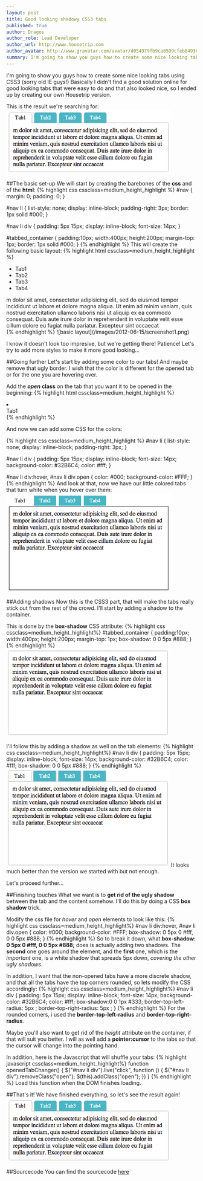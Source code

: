 ```yaml
---
layout: post
title: Good looking shadowy CSS3 tabs
published: true
author: Dragos
author_role: Lead Developer
author_url: http://www.housetrip.com
author_avatar: http://www.gravatar.com/avatar/d054979fb9ca8599cfeb84936172dc28?s=36
summary: I'm going to show you guys how to create some nice looking tabs using CSS3 (sorry old IE guys!) Basically I didn't find a good solution online for good looking tabs that were easy to do and that also looked nice, so I ended up by creating our own Housetrip version.
---
```

I'm going to show you guys how to create some nice looking tabs using CSS3 (sorry old IE guys!)
Basically I didn't find a good solution online for good looking tabs that were easy to do and that also looked nice, so I ended up by creating our own Housetrip version.

This is the result we're searching for:
![basic layout](/images/2012-06-15/result.png)

##The basic set-up
We will start by creating the barebones of the **css** and of the **html**:
{% highlight css cssclass=medium_height_highlight %}
  #nav {
    margin: 0;
    padding: 0;
  }

  #nav li {
    list-style: none;
    display: inline-block;
    padding-right: 3px;
    border: 1px solid #000;
    }

  #nav li div {
    padding: 5px 15px;
    display: inline-block;
    font-size: 14px;
  }

  #tabbed_container {
    padding:10px;
    width:400px;
    height:200px;
    margin-top: 1px;
    border: 1px solid #000;
  }
{% endhighlight %}
This will create the following basic layout:
{% highlight html cssclass=medium_height_highlight %}
  <ul id="nav">
    <li><div>Tab1</div></li>
    <li><div>Tab2</div></li>
    <li><div>Tab3</div></li>
    <li><div>Tab4</div></li>
  </ul>
  <div id="tabbed_container">
    m dolor sit amet, consectetur adipisicing elit, sed do eiusmod tempor incididunt ut labore et dolore magna aliqua. Ut enim ad minim veniam, quis nostrud exercitation ullamco laboris nisi ut aliquip ex ea commodo consequat. Duis aute irure dolor in reprehenderit in voluptate velit esse cillum dolore eu fugiat nulla pariatur. Excepteur sint occaecat
  </div>
{% endhighlight %}
![basic layout](/images/2012-06-15/screenshot1.png)

I know it doesn't look too impresive, but we're getting there! Patience! Let's try to add more styles to make it more good looking...

##Going further
Let's start by adding some color to our tabs! And maybe remove that ugly border. I wish that the color is different for the opened tab or for the one you are hovering over.

Add the ***open*** **class** on the tab that you want it to be opened in the beginning:
{% highlight html cssclass=medium_height_highlight %}
  <li><div class="open">Tab1</div></li>
{% endhighlight %}

And now we can add some CSS for the colors:

{% highlight css cssclass=medium_height_highlight %}
  #nav li {
    list-style: none;
    display: inline-block;
    padding-right: 3px;
    }

  #nav li div {
    padding: 5px 15px;
    display: inline-block;
    font-size: 14px;
    background-color: #32B6C4;
    color: #fff;
  }

  #nav li div:hover, #nav li div.open {
    color: #000;
    background-color: #FFF;
  }
{% endhighlight %}
And look at that, now we have our little colored tabs that turn white when you hover over them:
![basic layout](/images/2012-06-15/screenshot2.png)

##Adding shadows
Now this is the CSS3 part, that will make the tabs really stick out from the rest of the crowd.
I'll start by adding a shadow to the container.

This is done by the **box-shadow** CSS attribute:
{% highlight css cssclass=medium_height_highlight%}
 #tabbed_container {
    padding:10px;
    width:400px;
    height:200px;
    margin-top: 1px;
    box-shadow: 0 0 5px #888;
  }
{% endhighlight %}
![basic layout](/images/2012-06-15/screenshot3.png)

I'll follow this by adding a shadow as well on the tab elements:
{% highlight css cssclass=medium_height_highlight%}
  #nav li div {
    padding: 5px 15px;
    display: inline-block;
    font-size: 14px;
    background-color: #32B6C4;
    color: #fff;
    box-shadow: 0 0 5px #888;
  }
{% endhighlight %}
![basic layout](/images/2012-06-15/screenshot4.png)
It looks much better than the version we started with but not enough.

Let's proceed further...

##Finishing touches
What we want is to **get rid of the ugly shadow** between the tab and the content somehow. I'll do this by doing a CSS **box shadow** trick.

Modify the css file for *hover* and *open* elements to look like this:
{% highlight css cssclass=medium_height_highlight%}
  #nav li div:hover, #nav li div.open {
    color: #000;
    background-color: #FFF;
    box-shadow: 0 5px 0 #fff, 0 0 5px #888;
  }
{% endhighlight %}
So to break it down, what **box-shadow: 0 5px 0 #fff, 0 0 5px #888;** does is actually adding two shadows. The **second** one goes around the element, and the **first** one, which is the *important* one, is a white shadow that spreads 5px down, *covering the other ugly shadows*.

In addition, I want that the non-opened tabs have a more discrete shadow, and that all the tabs have the top corners rounded, so lets modify the CSS accordingly:
{% highlight css cssclass=medium_height_highlight%}
  #nav li div {
    padding: 5px 15px;
    display: inline-block;
    font-size: 14px;
    background-color: #32B6C4;
    color: #fff;
    box-shadow:0 0 1px #333;
    border-top-left-radius: 5px ;
    border-top-right-radius: 5px ;
  }
{% endhighlight %}
For the rounded corners, i used the **border-top-left-radius** and **border-top-right-radius**.

Maybe you'll also want to get rid of the *height* attribute on the container, if that will suit you better. I will as well add a **pointer:cursor** to the tabs so that the cursor will change into the pointing hand.

In addition, here is the Javascript that will shuffle your tabs:
{% highlight javascript cssclass=medium_height_highlight%}
  function openedTabChanger() {
    $("#nav li div").live("click", function () {
      $("#nav li div").removeClass("open");
      $(this).addClass("open");
    })
  }
{% endhighlight %}
Load this function when the DOM finishes loading.

##That's it!
We have finished everything, so let's see the result again!
![basic layout](/images/2012-06-15/result.png)

##Sourcecode
You can find the sourcecode [here](http://jsfiddle.net/dmiron/JU5fx/1/)
